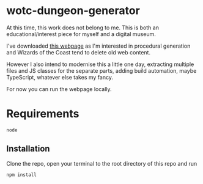 # wotc-dungeon-generator

At this time, this work does not belong to me. This is both an educational/interest piece for myself and a digital museum.

I've downloaded [this webpage](https://www.wizards.com/dnd/mapper/launcher.htm) as I'm interested in procedural generation and Wizards of the Coast tend to delete old web content.

However I also intend to modernise this a little one day, extracting multiple files and JS classes for the separate parts, adding build automation, maybe TypeScript, whatever else takes my fancy.

For now you can run the webpage locally.

# Requirements

`node`

## Installation

Clone the repo, open your terminal to the root directory of this repo and run

`npm install`